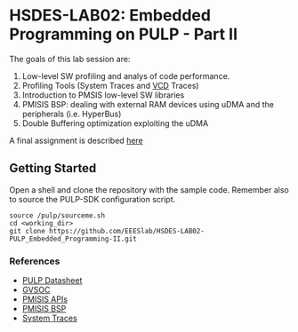 # HSDES-LAB02: Embedded Programming on PULP - Part II

The goals of this lab session are:
1) Low-level SW profiling and analys of code performance. 
2) Profiling Tools (System Traces and [VCD](https://en.wikipedia.org/wiki/Value_change_dump) Traces)
3) Introduction to PMSIS low-level SW libraries
4) PMISIS BSP: dealing with external RAM devices using uDMA and the peripherals (i.e. HyperBus)
5) Double Buffering optimization exploiting the uDMA

A final assignment is described [here](https://github.com/EEESlab/HSDES-LAB02-PULP_MCU_Performance/blob/main/lab_assignment/README.md)


## Getting Started
Open a shell and clone the repository with the sample code. 
Remember also to source the PULP-SDK configuration script. 
~~~~~shell
source /pulp/sourceme.sh
cd <working_dir>
git clone https://github.com/EEESlab/HSDES-LAB02-PULP_Embedded_Programming-II.git
~~~~~

### References
* [PULP Datasheet](https://github.com/pulp-platform/pulp/blob/master/doc/datasheet.pdf)
* [GVSOC](https://greenwaves-technologies.com/manuals/BUILD/GVSOC/html/index.html)
* [PMISIS APIs](https://greenwaves-technologies.com/manuals/BUILD/PMSIS_API/html/index.html)
* [PMISIS BSP](https://greenwaves-technologies.com/manuals/BUILD/PMSIS_BSP/html/index.html)
* [System Traces](https://gvsoc.readthedocs.io/en/latest/system_traces.html)

